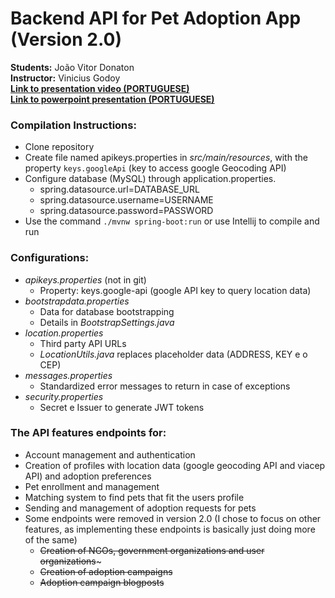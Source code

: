 # Backend API for Pet Adoption App (Version 2.0)

<b>Students:</b> João Vitor Donaton <br>
<b>Instructor:</b> Vinicius Godoy <br>
<b>[Link to presentation video (PORTUGUESE)](https://www.youtube.com/watch?v=cU351oYpKuI)</b> <br>
<b>[Link to powerpoint presentation (PORTUGUESE)](https://docs.google.com/presentation/d/13cT0ZHaYo5hq0otKDznQIyC0bLPGd1kjzCT8pPLYeIM/edit?usp=sharing)</b> <br>

### **Compilation Instructions:**
 - Clone repository  
 - Create file named apikeys.properties in <i>src/main/resources</i>, with the property ```keys.googleApi``` (key to access google Geocoding API)
 - Configure database (MySQL) through application.properties.
   - spring.datasource.url=DATABASE_URL
   - spring.datasource.username=USERNAME
   - spring.datasource.password=PASSWORD
 - Use the command ```./mvnw spring-boot:run``` or use Intellij to compile and run

### **Configurations:**

- <i>apikeys.properties</i> (not in git)
  - Property: keys.google-api (google API key to query location data)
- <i>bootstrapdata.properties</i>
    - Data for database bootstrapping
    - Details in <i>BootstrapSettings.java</i>
- <i>location.properties</i>
  - Third party API URLs
  - <i>LocationUtils.java</i> replaces placeholder data (ADDRESS, KEY e o CEP)
- <i>messages.properties</i>
  - Standardized error messages to return in case of exceptions
- <i>security.properties</i>
  - Secret e Issuer to generate JWT tokens

### **The API features endpoints for:**

- Account management and authentication
- Creation of profiles with location data (google geocoding API and viacep API) and adoption preferences
- Pet enrollment and management
- Matching system to find pets that fit the users profile
- Sending and management of adoption requests for pets
- Some endpoints were removed in version 2.0 (I chose to focus on other features, as implementing these endpoints is basically just doing more of the same)
  - ~~Creation of NGOs, government organizations and user organizations~~~
  - ~~Creation of adoption campaigns~~
  - ~~Adoption campaign blogposts~~
